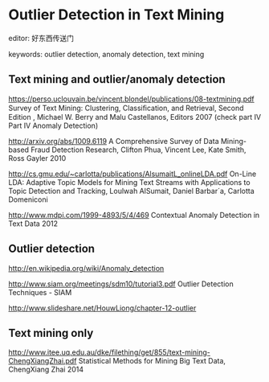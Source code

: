 # Outlier Detection in Text Mining

editor: 好东西传送门

keywords:
  outlier detection,
  anomaly detection,
  text mining

## Text mining and outlier/anomaly detection
https://perso.uclouvain.be/vincent.blondel/publications/08-textmining.pdf  Survey of Text Mining: Clustering, Classiﬁcation, and Retrieval, Second Edition , Michael W. Berry and Malu Castellanos, Editors 2007 (check part IV Part IV Anomaly Detection)

http://arxiv.org/abs/1009.6119 A Comprehensive Survey of Data Mining-based Fraud Detection Research, Clifton Phua, Vincent Lee, Kate Smith, Ross Gayler 2010

http://cs.gmu.edu/~carlotta/publications/AlsumaitL_onlineLDA.pdf On-Line LDA: Adaptive Topic Models for Mining Text Streams with Applications to Topic Detection and Tracking, Loulwah AlSumait, Daniel Barbar´a, Carlotta Domeniconi

http://www.mdpi.com/1999-4893/5/4/469 Contextual Anomaly Detection in Text Data 2012

## Outlier detection 
http://en.wikipedia.org/wiki/Anomaly_detection

http://www.siam.org/meetings/sdm10/tutorial3.pdf Outlier Detection Techniques - SIAM

http://www.slideshare.net/HouwLiong/chapter-12-outlier

## Text mining only
http://www.itee.uq.edu.au/dke/filething/get/855/text-mining-ChengXiangZhai.pdf  Statistical Methods for Mining Big Text Data, ChengXiang Zhai 2014
